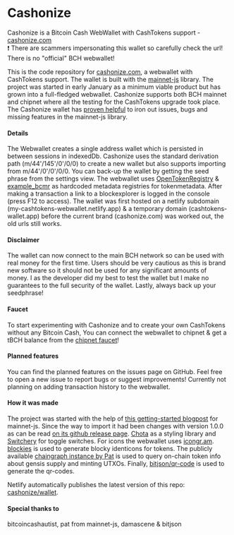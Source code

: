 # Cashonize

Cashonize is a Bitcoin Cash WebWallet with CashTokens support  - [cashonize.com](https://cashonize.com)<br>
:exclamation: There are scammers impersonating this wallet so carefully check the url! There is no "official" BCH webwallet!

This is the code repository for [cashonize.com](cashonize.com), a webwallet with CashTokens support.
The wallet is built with the [mainnet-js](https://mainnet.cash/) library.
The project was started in early January as a minimum viable product but has grown into a full-fledged webwallet.
Cashonize supports both BCH mainnet and chipnet where all the testing for the CashTokens upgrade took place.
The Cashonize wallet has [proven helpful](https://gist.github.com/mainnet-pat/95df7e844987af8ca4bebbff90f1f625) to iron out issues, bugs and missing features in the mainnet-js library.

#### Details

The Webwallet creates a single address wallet which is persisted in between sessions in indexedDb.
Cashonize uses the standard derivation path (m/44'/145'/0'/0/0) to create a new wallet but also supports importing 
from m/44'/0'/0'/0/0.
You can back-up the wallet by getting the seed phrase from the settings view.
The webwallet uses [OpenTokenRegistry](https://otr.cash/.well-known/bitcoin-cash-metadata-registry.json) & [example_bcmr](https://github.com/mr-zwets/example_bcmr) as hardcoded metadata registries for tokenmetadata.
After making a transaction a link to a blockexplorer is logged in the console (press F12 to access).
The wallet was first hosted on a netlify subdomain (my-cashtokens-webwallet.netlify.app) & a temporary domain (cashtokens-wallet.app) before the current brand (cashonize.com) was worked out, the old urls still works.


#### Disclaimer

The wallet can now connect to the main BCH network so can be used with real money for the first time.
Users should be very cautious as this is brand new software so it should not be used for any significant amounts of money.
I as the developer did my best to test the wallet but I make no guarantees to the full security of the wallet.
Lastly, always back up your seedphrase!

#### Faucet

To start experimenting with Cashonize and to create your own CashTokens without any Bitcoin Cash, You can connect the webwallet to chipnet & get a tBCH balance from the [chipnet faucet](https://tbch.googol.cash/)!

#### Planned features

You can find the planned features on the issues page on GitHub.
Feel free to open a new issue to report bugs or suggest improvements!
Currently not planning on adding transaction history to the webwallet.

#### How it was made

The project was started with the help of [this getting-started blogpost](https://read.cash/@pat/mainnetcash-getting-started-a75b2fc6) for mainnet-js.
Since the way to import it had been changes with version 1.0.0 as can be read [on its github release page](https://github.com/mainnet-cash/mainnet-js/releases/tag/1.0.0).
[Chota](https://jenil.github.io/chota/) as a styling library and [Switchery](https://github.com/abpetkov/switchery) for toggle switches.
For icons the webwallet uses [icongr.am](https://icongr.am).
[blockies](https://github.com/download13/blockies) is used to generate blocky identicons for tokens.
The publicly available [chaingraph instance by Pat](https://chaingraph.pat.mn/) is used to query on-chain token info about gensis supply and minting UTXOs.
Finally, [bitjson/qr-code](https://github.com/bitjson/qr-code) is used to generate the qr-codes.

Netlify automatically publishes the latest version of this repo: [cashonize/wallet](https://github.com/cashonize/wallet).

#### Special thanks to
bitcoincashautist, pat from mainnet-js, damascene & bitjson
